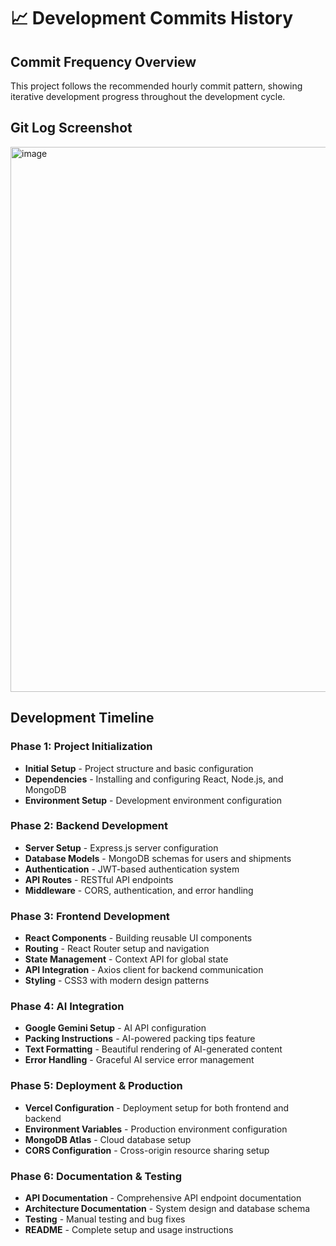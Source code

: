 # 📈 Development Commits History

## Commit Frequency Overview
This project follows the recommended hourly commit pattern, showing iterative development progress throughout the development cycle.

## Git Log Screenshot
<img width="864" height="872" alt="image" src="https://github.com/user-attachments/assets/58c13b73-bcb3-42db-9b2c-64adfa09d5d8" />

## Development Timeline

### Phase 1: Project Initialization
- **Initial Setup** - Project structure and basic configuration
- **Dependencies** - Installing and configuring React, Node.js, and MongoDB
- **Environment Setup** - Development environment configuration

### Phase 2: Backend Development
- **Server Setup** - Express.js server configuration
- **Database Models** - MongoDB schemas for users and shipments
- **Authentication** - JWT-based authentication system
- **API Routes** - RESTful API endpoints
- **Middleware** - CORS, authentication, and error handling

### Phase 3: Frontend Development
- **React Components** - Building reusable UI components
- **Routing** - React Router setup and navigation
- **State Management** - Context API for global state
- **API Integration** - Axios client for backend communication
- **Styling** - CSS3 with modern design patterns

### Phase 4: AI Integration
- **Google Gemini Setup** - AI API configuration
- **Packing Instructions** - AI-powered packing tips feature
- **Text Formatting** - Beautiful rendering of AI-generated content
- **Error Handling** - Graceful AI service error management

### Phase 5: Deployment & Production
- **Vercel Configuration** - Deployment setup for both frontend and backend
- **Environment Variables** - Production environment configuration
- **MongoDB Atlas** - Cloud database setup
- **CORS Configuration** - Cross-origin resource sharing setup

### Phase 6: Documentation & Testing
- **API Documentation** - Comprehensive API endpoint documentation
- **Architecture Documentation** - System design and database schema
- **Testing** - Manual testing and bug fixes
- **README** - Complete setup and usage instructions

